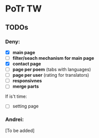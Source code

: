 # PoTr TW
## TODOs 

### Deny:
- [x] **main page**
- [ ] **filter/seach mechanism for main page**
- [x] **contact page**
- [ ] **page per poem** (tabs with languages)
- [ ] **page per user** (rating for translators)
- [ ] **responsivnes**
- [ ] **merge parts**

If is't time:
- [ ] setting page

### Andrei:
[To be added]